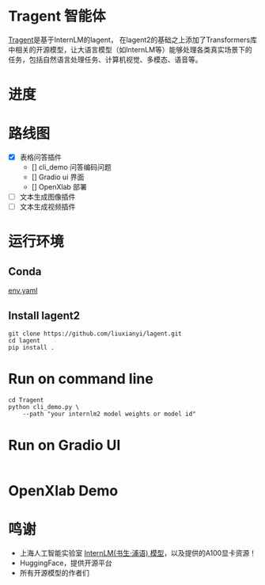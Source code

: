 # Tragent 智能体

[Tragent](https://github.com/liuxianyi/Tragent.git)是基于InternLM的lagent， 在lagent2的基础之上添加了Transformers库中相关的开源模型，让大语言模型（如InternLM等）能够处理各类真实场景下的任务，包括自然语言处理任务、计算机视觉、多模态、语音等。

# 进度

# 路线图

- [x]  表格问答插件
    - []  cli_demo 问答编码问题
    - []  Gradio ui 界面
    - []  OpenXlab 部署
- [ ]  文本生成图像插件
- [ ]  文本生成视频插件

# 运行环境

## Conda

[env.yaml](env.yaml)

## Install lagent2
```shell
git clone https://github.com/liuxianyi/lagent.git
cd lagent
pip install .
```

# Run on command line

```shell
cd Tragent
python cli_demo.py \
    --path "your internlm2 model weights or model id"
```

# Run on Gradio UI
```
```

# OpenXlab Demo


# 鸣谢

- 上海人工智能实验室 [InternLM(书生·浦语) 模型](https://github.com/InternLM/InternLM)，以及提供的A100显卡资源！
- HuggingFace，提供开源平台
- 所有开源模型的作者们